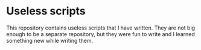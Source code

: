 # Useless scripts

This repository contains useless scripts that I have written. They are not big enough to be a separate repository, but they were fun to write and I learned something new while writing them.
